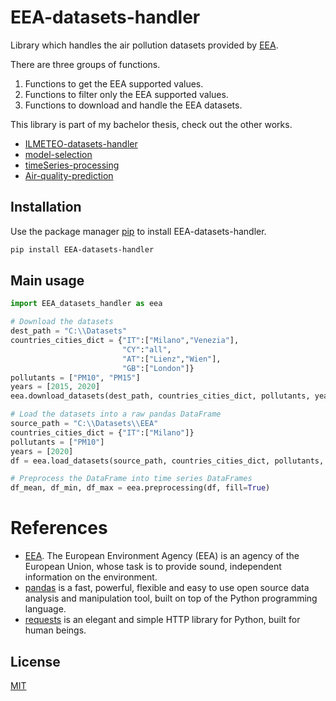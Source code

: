 # EEA-datasets-handler
Library which handles the air pollution datasets provided by [EEA](https://www.eea.europa.eu/data-and-maps/data/aqereporting-8).

There are three groups of functions.
1. Functions to get the EEA supported values.
2. Functions to filter only the EEA supported values.
3. Functions to download and handle the EEA datasets.

This library is part of my bachelor thesis, check out the other works.
- [ILMETEO-datasets-handler](https://github.com/EnricoPittini/ILMETEO-datasets-handler)
- [model-selection](https://github.com/EnricoPittini/model-selection)
- [timeSeries-processing](https://github.com/EnricoPittini/timeSeries-processing)
- [Air-quality-prediction](https://github.com/EnricoPittini/Air-quality-prediction)

## Installation
Use the package manager [pip](https://pip.pypa.io/en/stable/) to install EEA-datasets-handler.

```bash
pip install EEA-datasets-handler
```

## Main usage

```python
import EEA_datasets_handler as eea

# Download the datasets
dest_path = "C:\\Datasets"
countries_cities_dict = {"IT":["Milano","Venezia"],
                         "CY":"all",
                         "AT":["Lienz","Wien"],
                         "GB":["London"]}
pollutants = ["PM10", "PM15"]
years = [2015, 2020]
eea.download_datasets(dest_path, countries_cities_dict, pollutants, years)

# Load the datasets into a raw pandas DataFrame
source_path = "C:\\Datasets\\EEA"
countries_cities_dict = {"IT":["Milano"]}
pollutants = ["PM10"]
years = [2020]
df = eea.load_datasets(source_path, countries_cities_dict, pollutants, years)

# Preprocess the DataFrame into time series DataFrames
df_mean, df_min, df_max = eea.preprocessing(df, fill=True)
```

# References
- [EEA](https://www.eea.europa.eu/). The European Environment Agency (EEA) is an agency of the European Union, whose task is to provide sound, independent information on the environment.
- [pandas](https://pandas.pydata.org/) is a fast, powerful, flexible and easy to use open source data analysis and manipulation tool,
built on top of the Python programming language.
- [requests](https://docs.python-requests.org/en/master/) is an elegant and simple HTTP library for Python, built for human beings.

## License
[MIT](https://choosealicense.com/licenses/mit/)
